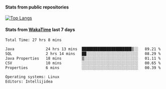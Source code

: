 #### Stats from public repositories

[![Top Langs](https://github-readme-stats.vercel.app/api/top-langs/?username=hyoghurt&layout=compact&exclude_repo=multiserver,docker_compose&langs_count=6)](https://github.com/anuraghazra/github-readme-stats)

#### Stats from [WakaTime](https://wakatime.com/@hyoghurt) last 7 days
<!--START_SECTION:waka-->

```txt
Total Time: 27 hrs 8 mins

Java              24 hrs 13 mins  ██████████████████████▒░░   89.21 %
SQL               2 hrs 14 mins   ██░░░░░░░░░░░░░░░░░░░░░░░   08.29 %
Java Properties   18 mins         ▒░░░░░░░░░░░░░░░░░░░░░░░░   01.11 %
CSV               10 mins         ░░░░░░░░░░░░░░░░░░░░░░░░░   00.65 %
Properties        6 mins          ░░░░░░░░░░░░░░░░░░░░░░░░░   00.39 %

Operating systems: Linux
Editors: Intellijidea
```

<!--END_SECTION:waka-->
